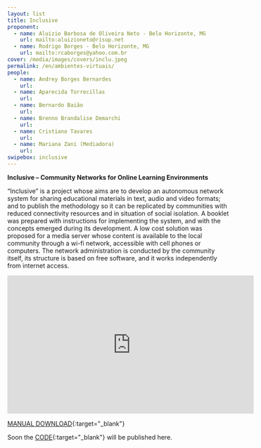 ```yaml
---
layout: list
title: Inclusive
proponent:
  - name: Aluizio Barbosa de Oliveira Neto - Belo Horizonte, MG
    url: mailto:aluizioneto@risup.net
  - name: Rodrigo Borges - Belo Horizonte, MG
    url: mailto:rcaborges@yahoo.com.br
cover: /media/images/covers/inclu.jpeg
permalink: /en/ambientes-virtuais/
people:
  - name: Andrey Borges Bernardes
    url: 
  - name: Aparecida Torrecillas
    url: 
  - name: Bernardo Baião
    url: 
  - name: Brenno Brandalise Demarchi
    url: 
  - name: Cristiano Tavares
    url: 
  - name: Mariana Zani (Mediadora)
    url: 
swipebox: inclusive
---
```


**Inclusive – Community Networks for Online Learning Environments**

“Inclusive” is a project whose aims are to develop an autonomous network system for sharing educational materials in text, audio and video formats; and to publish the methodology so it can be replicated by communities with reduced connectivity resources and in situation of social isolation. A booklet was prepared with instructions for implementing the system, and with the concepts emerged during its development. A low cost solution was proposed for a media server whose content is available to the local community through a wi-fi network, accessible with cell phones or computers. The network administration is conducted by the community itself, its structure is based on free software, and it works independently from internet access.

<div class="video-wrapper video-wrapper-16x9">
<iframe width="560" height="315" src="https://www.youtube.com/embed/x3ezYRKeA84" frameborder="0" allow="accelerometer; autoplay; encrypted-media; gyroscope; picture-in-picture" allowfullscreen></iframe>
</div>

[MANUAL DOWNLOAD](http://libreroom.org/inclusive/cartilha.pdf){:target="_blank"}
  
Soon the [CODE](http://libreroom.org/inclusive/code){:target="_blank"} will be published here.




